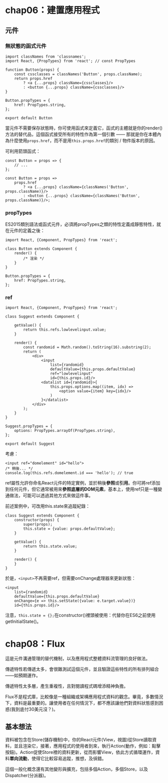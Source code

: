 # chap06：建置應用程式

## 元件

### 無狀態的函式元件

```
import classNames from 'classnames';
import React, {PropTypes} from 'react'; // const PropTypes

function Button(props) {
    const cssclasses = classNames('Button', props.className);
    return props.href
        ? <a {...props} className={cssclasses}/>
        : <button {...props} className={cssclasses}/>
}

Button.propTypes = {
    href: PropTypes.string,
};

export default Button
```

當元件不需要保存狀態時，你可使用函式來定義它，函式的主體就是你的render()方法的替代品，這個函式接受所有的特性作為第一個引數 —— 那就是你在本體內為什麼使用`props.href`，而不是用`this.props.href`的類別 / 物件版本的原因。

可利用箭頭函式：

```
const Button = props => {
    // ...
};
```

```
const Button = props =>
    props.href
        ? <a {...props} className={classNames('Button', props.className)}/>
        : <button {...props} className={classNames('Button', props.className)}/>;
```

### propTypes

ES2015類別語法或函式元件，必須將propTypes之類的特性定義成靜態特性，就在元件的定義之後：

```
import React, {Component, PropTypes} from 'react';

class Button extends Component {
    render() {
        /* 渲染 */
    }
}

Button.propTypes = {
    href: PropTypes.string,
};
```

### ref

```
import React, {Component, PropTypes} from 'react';

class Suggest extends Component {

    getValue() {
        return this.refs.lowlevelinput.value;
    }

    render() {
        const randomid = Math.random().toString(16).substring(2);
        return (
            <div>
                <input
                    list={randomid}
                    defaultValue={this.props.defaultValue}
                    ref="lowlevelinput"
                    id={this.props.id}/>
                <datalist id={randomid}>{
                    this.props.options.map((item, idx) =>
                        <option value={item} key={idx}/>
                    )
                }</datalist>
            </div>
        );
    }
}

Suggest.propTypes = {
    options: PropTypes.arrayOf(PropTypes.string),
};

export default Suggest
```

考慮：

```
<input ref="domelement" id="hello">
/* 稍後... */
console.log(this.refs.domelement.id === 'hello'); // true
```

ref屬性允許你命名React元件的特定實例，並於稍後**參照**或**引用**。你可將ref添加到任何元件，但它通常被用來**參照底層的DOM元素**，基本上，使用ref只是一種變通做法，可能可以透過其他方式來做這件事。

前述案例中，可改用this.state來追蹤紀錄：

```
class Suggest extends Component {
    constructor(props) {
        super(props);
        this.state = {value: props.defaultValue};
    }
    
    getValue() {
        return this.state.value;
    }
    
    render() {
    }
}
```

於是，`<input>`不再需要ref，但需要onChange處理器來更新狀態：

```
<input
    list={randomid}
    defaultValue={this.props.defaultValue}
    onChange={e => this.setState({value: e.target.value})}
    id={this.props.id}/>
```

注意，`this.state = {};`在constructor()裡頭被使用：代替你在ES6之前使用getInitialState()。

# chap08：Flux

這是元件溝通管理的替代機制，以及應用程式整體資料流管理的良好做法。

傳遞特性若傳遞太多，會很難測試這個元件，並且驗證這些特性的所有排列組合——如預期運作。

傳遞特性太多層，產生重複性，且對閱讀程式碼增添精神負擔。

Flux不是程式庫，比較像是一種組織或架構應用程式資料的觀念。畢竟，多數情況下，資料是最重要的。讓使用者在任何情況下，都不應該讓他們對資料狀態感到困惑(我到底付30美元沒？)。

## 基本想法

資料被包含在Store(儲存機制)中，你的React元件(View，視圖)從Store讀取資料，並且渲染它，接著，應用程式的使用者到來，執行Action(動作，例如：點擊按鈕)。Action促使Store裡的資料更新，從而影響View，依此方式循環運作，資料**單向流動**，使得它比較容易追蹤，推想，及偵錯。

這個一般化概念還有其他變形與擴充，包括多個Action，多個Store，以及Dispatcher(分派器)。